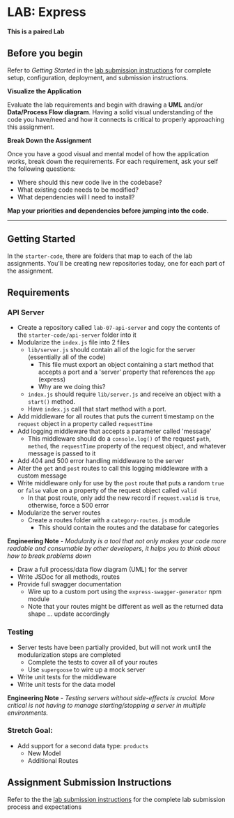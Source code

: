 # LAB: Express

**This is a paired Lab**

## Before you begin
Refer to *Getting Started*  in the [lab submission instructions](../../../reference/submission-instructions/labs/README.md) for complete setup, configuration, deployment, and submission instructions.

**Visualize the Application**

Evaluate the lab requirements and begin with drawing a **UML** and/or **Data/Process Flow diagram**.  Having a solid visual understanding of the code you have/need and how it connects is critical to properly approaching this assignment.

**Break Down the Assignment**

Once you have a good visual and mental model of how the application works, break down the requirements. For each requirement, ask your self the following questions:

* Where should this new code live in the codebase?
* What existing code needs to be modified?
* What dependencies will I need to install?

**Map your priorities and dependencies before jumping into the code.**

---

## Getting Started
In the `starter-code`, there are folders that map to each of the lab assignments. You'll be creating new repositories today, one for each part of the assignment.

## Requirements

### API Server
* Create a repository called `lab-07-api-server` and copy the contents of the `starter-code/api-server` folder into it
* Modularize the `index.js` file into 2 files
  * `lib/server.js` should contain all of the logic for the server (essentially all of the code)
    * This file must export an object containing a start method that accepts a port and a 'server' property that references the `app` (express)
    * Why are we doing this?
  * `index.js` should require `lib/server.js` and receive an object with a `start()` method.
  * Have `index.js` call that start method with a port.
* Add middleware for all routes that puts the current timestamp on the `request` object in a property called `requestTime`
* Add logging middleware that accepts a parameter called 'message'
  * This middleware should do a `console.log()` of the request `path`, `method`, the `requestTime` property of the request object, and whatever message is passed to it
* Add 404 and 500 error handling middleware to the server
* Alter the `get` and `post` routes to call this logging middleware with a custom message
* Write middleware only for use by the `post` route that puts a random `true` or `false` value on a property of the request object called `valid`
  * In that post route, only add the new record if `request.valid` is `true`, otherwise, force a 500 error
* Modularize the server routes
  * Create a routes folder with a `category-routes.js` module
    * This should contain the routes and the database for categories
  
**Engineering Note** - *Modularity is a tool that not only makes your code more readable and consumable by other developers, it helps you to think about how to break problems down*
  
* Draw a full process/data flow diagram (UML) for the server
* Write JSDoc for all methods, routes
* Provide full swagger documentation
  * Wire up to a custom port using the `express-swagger-generator` npm module
  * Note that your routes might be different as well as the returned data shape ... update accordingly
  

### Testing
* Server tests have been partially provided, but will not work until the modularization steps are completed
  * Complete the tests to cover all of your routes
  * Use `supergoose` to wire up a mock server
* Write unit tests for the middleware
* Write unit tests for the data model

**Engineering Note** - *Testing servers without side-effects is crucial. More critical is not having to manage starting/stopping a server in multiple environments.*

### Stretch Goal:
* Add support for a second data type: `products`
  * New Model
  * Additional Routes


## Assignment Submission Instructions
Refer to the the [lab submission instructions](../../../reference/submission-instructions/labs/README.md) for the complete lab submission process and expectations
